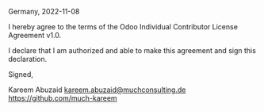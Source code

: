 Germany, 2022-11-08

I hereby agree to the terms of the Odoo Individual Contributor License
Agreement v1.0.

I declare that I am authorized and able to make this agreement and sign this
declaration.

Signed,

Kareem Abuzaid kareem.abuzaid@muchconsulting.de https://github.com/much-kareem
